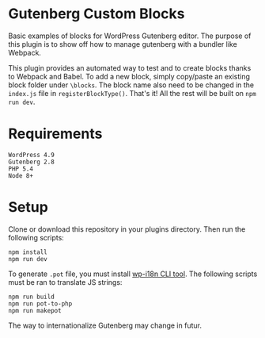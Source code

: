 # Gutenberg Custom Blocks

Basic examples of blocks for WordPress Gutenberg editor.
The purpose of this plugin is to show off how to manage gutenberg with a bundler like Webpack.

This plugin provides an automated way to test and to create blocks thanks to Webpack and Babel.
To add a new block, simply copy/paste an existing block folder under `\blocks`.
The block name also need to be changed in the `index.js` file in `registerBlockType()`.
That's it! All the rest will be built on `npm run dev`.

# Requirements

```
WordPress 4.9
Gutenberg 2.8
PHP 5.4
Node 8+
```

# Setup

Clone or download this repository in your plugins directory.
Then run the following scripts:

```
npm install
npm run dev
```

To generate `.pot` file, you must install [wp-i18n CLI tool](https://www.npmjs.com/package/node-wp-i18n).
The following scripts must be ran to translate JS strings:
```
npm run build
npm run pot-to-php
npm run makepot
```

The way to internationalize Gutenberg may change in futur.
